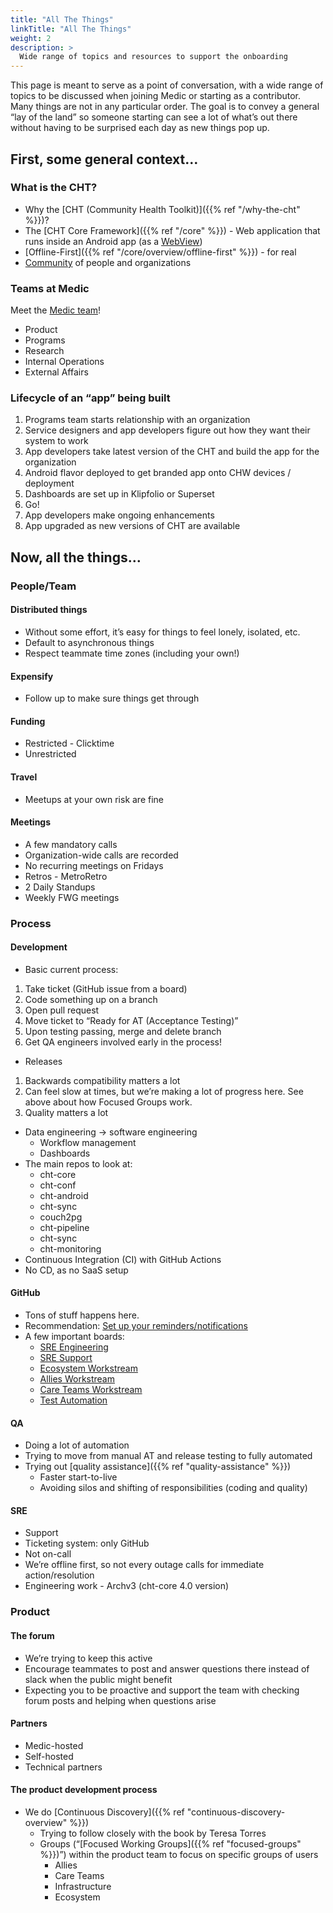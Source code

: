 ```yaml
---
title: "All The Things"
linkTitle: "All The Things"
weight: 2
description: >
  Wide range of topics and resources to support the onboarding
---
```


This page is meant to serve as a point of conversation, with a wide range of topics to be discussed when joining Medic or starting as a contributor. Many things are not in any particular order. The goal is to convey a general “lay of the land” so someone starting can see a lot of what’s out there without having to be surprised each day as new things pop up.

## First, some general context…

### What is the CHT?
* Why the [CHT (Community Health Toolkit)]({{% ref "/why-the-cht" %}})?
* The [CHT Core Framework]({{% ref "/core" %}}) - Web application that runs inside an Android app (as a [WebView](https://developer.android.com/reference/android/webkit/WebView))
* [Offline-First]({{% ref "/core/overview/offline-first" %}}) - for real
* [Community](https://communityhealthtoolkit.org/) of people and organizations

### Teams at Medic
Meet the [Medic team](https://medic.org/team/)!
* Product
* Programs
* Research
* Internal Operations
* External Affairs

### Lifecycle of an “app” being built
1. Programs team starts relationship with an organization
1. Service designers and app developers figure out how they want their system to work
1. App developers take latest version of the CHT and build the app for the organization
1. Android flavor deployed to get branded app onto CHW devices / deployment
1. Dashboards are set up in Klipfolio or Superset
1. Go!
1. App developers make ongoing enhancements
1. App upgraded as new versions of CHT are available

## Now, all the things…
### People/Team

#### Distributed things 
* Without some effort, it’s easy for things to feel lonely, isolated, etc.
* Default to asynchronous things
* Respect teammate time zones (including your own!)

#### Expensify
* Follow up to make sure things get through 

#### Funding
* Restricted - Clicktime
* Unrestricted

#### Travel 
* Meetups at your own risk are fine

#### Meetings
* A few mandatory calls
* Organization-wide calls are recorded
* No recurring meetings on Fridays
* Retros - MetroRetro
* 2 Daily Standups
* Weekly FWG meetings

### Process

#### Development
* Basic current process:
1. Take ticket (GitHub issue from a board)
1. Code something up on a branch
1. Open pull request
1. Move ticket to “Ready for AT (Acceptance Testing)”
1. Upon testing passing, merge and delete branch
1. Get QA engineers involved early in the process!
* Releases
1. Backwards compatibility matters a lot
1. Can feel slow at times, but we’re making a lot of progress here. See above about how Focused Groups work.
1. Quality matters a lot
* Data engineering -> software engineering
  * Workflow management 
  * Dashboards
* The main repos to look at:
  * cht-core
  * cht-conf
  * cht-android 
  * cht-sync 
  * couch2pg
  * cht-pipeline
  * cht-sync
  * cht-monitoring
* Continuous Integration (CI) with GitHub Actions
* No CD, as no SaaS setup

#### GitHub 
* Tons of stuff happens here.
* Recommendation: [Set up your reminders/notifications](https://medic.slack.com/archives/C024KTGRW/p1617308776092600) 
* A few important boards: 
  * [SRE Engineering](https://github.com/orgs/medic/projects/38)
  * [SRE Support](https://github.com/orgs/medic/projects/19)
  * [Ecosystem Workstream](https://github.com/orgs/medic/projects/134/views/11)
  * [Allies Workstream](https://github.com/orgs/medic/projects/134/views/3)
  * [Care Teams Workstream](https://github.com/orgs/medic/projects/134/views/2)
  * [Test Automation](https://github.com/orgs/medic/projects/134/views/12)

#### QA
* Doing a lot of automation
* Trying to move from manual AT and release testing to fully automated
* Trying out [quality assistance]({{% ref "quality-assistance" %}})
  * Faster start-to-live 
  * Avoiding silos and shifting of responsibilities (coding and quality)

#### SRE
* Support
* Ticketing system: only GitHub
* Not on-call
* We’re offline first, so not every outage calls for immediate action/resolution
* Engineering work - Archv3 (cht-core 4.0 version)

### Product
#### The forum
* We’re trying to keep this active
* Encourage teammates to post and answer questions there instead of slack when the public might benefit
* Expecting you to be proactive and support the team with checking forum posts and helping when questions arise

#### Partners
* Medic-hosted
* Self-hosted
* Technical partners

#### The product development process
* We do [Continuous Discovery]({{% ref "continuous-discovery-overview" %}})
  * Trying to follow closely with the book by Teresa Torres
  * Groups (“[Focused Working Groups]({{% ref "focused-groups" %}})”) within the product team to focus on specific groups of users
    * Allies
    * Care Teams
    * Infrastructure
    * Ecosystem